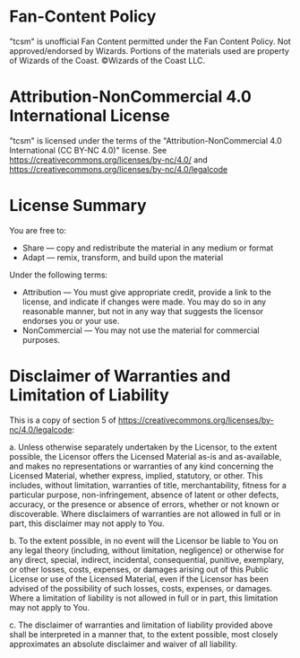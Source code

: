 
# Fan-Content Policy

"tcsm" is unofficial Fan Content permitted under the Fan Content Policy. 
Not approved/endorsed by Wizards. Portions of the materials used are 
property of Wizards of the Coast. ©Wizards of the Coast LLC.

# Attribution-NonCommercial 4.0 International License

"tcsm" is licensed under the terms of the 
   "Attribution-NonCommercial 4.0 International (CC BY-NC 4.0)" 
license.
See https://creativecommons.org/licenses/by-nc/4.0/ and https://creativecommons.org/licenses/by-nc/4.0/legalcode

# License Summary

You are free to:
 * Share — copy and redistribute the material in any medium or format
 * Adapt — remix, transform, and build upon the material 

Under the following terms:
 * Attribution — You must give appropriate credit, provide a link to the license, 
    and indicate if changes were made. You may do so in any reasonable manner,
    but not in any way that suggests the licensor endorses you or your use.
 * NonCommercial — You may not use the material for commercial purposes. 

# Disclaimer of Warranties and Limitation of Liability

This is a copy of section 5 of https://creativecommons.org/licenses/by-nc/4.0/legalcode:

 a. Unless otherwise separately undertaken by the Licensor, to the extent possible, the Licensor offers the Licensed Material as-is and as-available, and makes no representations or warranties of any kind concerning the Licensed Material, whether express, implied, statutory, or other. This includes, without limitation, warranties of title, merchantability, fitness for a particular purpose, non-infringement, absence of latent or other defects, accuracy, or the presence or absence of errors, whether or not known or discoverable. Where disclaimers of warranties are not allowed in full or in part, this disclaimer may not apply to You.
 
 b. To the extent possible, in no event will the Licensor be liable to You on any legal theory (including, without limitation, negligence) or otherwise for any direct, special, indirect, incidental, consequential, punitive, exemplary, or other losses, costs, expenses, or damages arising out of this Public License or use of the Licensed Material, even if the Licensor has been advised of the possibility of such losses, costs, expenses, or damages. Where a limitation of liability is not allowed in full or in part, this limitation may not apply to You.

 c. The disclaimer of warranties and limitation of liability provided above shall be interpreted in a manner that, to the extent possible, most closely approximates an absolute disclaimer and waiver of all liability.
